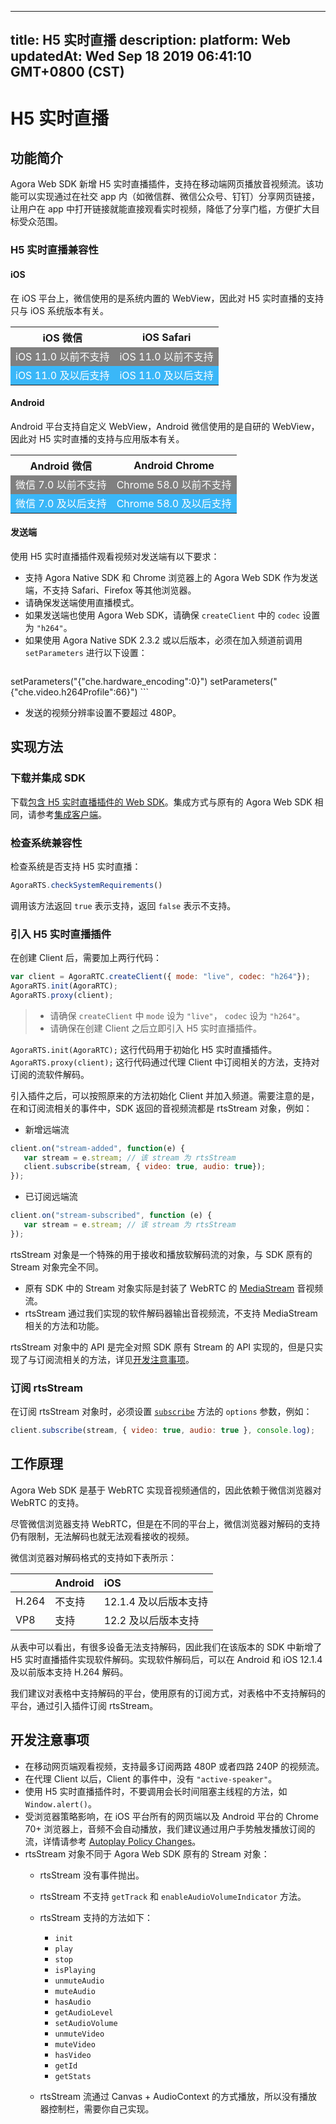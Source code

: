 
---
title: H5 实时直播
description: 
platform: Web
updatedAt: Wed Sep 18 2019 06:41:10 GMT+0800 (CST)
---
# H5 实时直播
## 功能简介

Agora Web SDK 新增 H5 实时直播插件，支持在移动端网页播放音视频流。该功能可以实现通过在社交 app 内（如微信群、微信公众号、钉钉）分享网页链接，让用户在 app 中打开链接就能直接观看实时视频，降低了分享门槛，方便扩大目标受众范围。

### H5 实时直播兼容性

#### **iOS**
在 iOS 平台上，微信使用的是系统内置的 WebView，因此对 H5 实时直播的支持只与 iOS 系统版本有关。

<table>
  <tr>
    <th>iOS 微信</th>
    <th>iOS Safari</th>
  </tr>
  <tr>
    <td bgcolor="grey"><font color="white">iOS 11.0 以前不支持</font></td>
    <td bgcolor="grey"><font color="white">iOS 11.0 以前不支持</font></td>
  </tr>
  <tr>
    <td bgcolor="#3ab7f8"><font color="white">iOS 11.0 及以后支持</font></td>
    <td bgcolor="#3ab7f8"><font color="white">iOS 11.0 及以后支持</font></td>
  </tr>
</table>

#### **Android**
Android 平台支持自定义 WebView，Android 微信使用的是自研的 WebView，因此对 H5 实时直播的支持与应用版本有关。

<table>
  <tr>
    <th>Android 微信</th>
    <th>Android Chrome</th>
  </tr>
  <tr>
    <td bgcolor="grey"><font color="white">微信 7.0 以前不支持</font></td>
    <td bgcolor="grey"><font color="white">Chrome 58.0 以前不支持</font></td>
  </tr>
  <tr>
    <td bgcolor="#3ab7f8"><font color="white">微信 7.0 及以后支持</font></td>
    <td bgcolor="#3ab7f8"><font color="white">Chrome 58.0 及以后支持</font></td>
  </tr>
</table>

#### **发送端**

使用 H5 实时直播插件观看视频对发送端有以下要求：

- 支持 Agora Native SDK 和 Chrome 浏览器上的 Agora Web SDK 作为发送端，不支持 Safari、Firefox 等其他浏览器。
- 请确保发送端使用直播模式。
- 如果发送端也使用 Agora Web SDK，请确保 `createClient` 中的 `codec` 设置为 `"h264"`。
- 如果使用 Agora Native SDK 2.3.2 或以后版本，必须在加入频道前调用 `setParameters` 进行以下设置：
  ```cpp
setParameters("{\"che.hardware_encoding\":0}")
setParameters("{\"che.video.h264Profile\":66}")
	```
- 发送的视频分辨率设置不要超过 480P。

## 实现方法

### 下载并集成 SDK

下载[包含 H5 实时直播插件的 Web SDK](http://download.agora.io/sdk/release/rts-v2.8.0.zip)。集成方式与原有的 Agora Web SDK 相同，请参考[集成客户端](https://docs.agora.io/cn/Interactive%20Broadcast/web_prepare?platform=Web)。

### 检查系统兼容性

检查系统是否支持 H5 实时直播：

```javascript
AgoraRTS.checkSystemRequirements()
```

调用该方法返回 `true` 表示支持，返回 `false` 表示不支持。

### 引入 H5 实时直播插件

在创建 Client 后，需要加上两行代码：

```javascript
var client = AgoraRTC.createClient({ mode: "live", codec: "h264"});
AgoraRTS.init(AgoraRTC);
AgoraRTS.proxy(client);
```

> - 请确保 `createClient` 中 `mode` 设为 `"live"`， `codec` 设为 `"h264"`。
> - 请确保在创建 Client 之后立即引入 H5 实时直播插件。

`AgoraRTS.init(AgoraRTC);` 这行代码用于初始化 H5 实时直播插件。
`AgoraRTS.proxy(client);` 这行代码通过代理 Client 中订阅相关的方法，支持对订阅的流软件解码。

引入插件之后，可以按照原来的方法初始化 Client 并加入频道。需要注意的是，在和订阅流相关的事件中，SDK 返回的音视频流都是 rtsStream 对象，例如：

- 新增远端流

 ```javascript
client.on("stream-added", function(e) {
    var stream = e.stream; // 该 stream 为 rtsStream
    client.subscribe(stream, { video: true, audio: true});
});
```

- 已订阅远端流

 ```javascript
client.on("stream-subscribed", function (e) {
    var stream = e.stream; // 该 stream 为 rtsStream
});
```

rtsStream 对象是一个特殊的用于接收和播放软解码流的对象，与 SDK 原有的 Stream 对象完全不同。

- 原有 SDK 中的 Stream 对象实际是封装了 WebRTC 的 [MediaStream](https://developer.mozilla.org/zh-CN/docs/Web/API/MediaStream) 音视频流。 
- rtsStream 通过我们实现的软件解码器输出音视频流，不支持 MediaStream 相关的方法和功能。

rtsStream 对象中的 API 是完全对照 SDK 原有 Stream 的 API 实现的，但是只实现了与订阅流相关的方法，详见[开发注意事项](#audience)。

### 订阅 rtsStream

在订阅 rtsStream 对象时，必须设置 [`subscribe`](https://docs.agora.io/cn/Voice/API%20Reference/web/interfaces/agorartc.client.html#subscribe) 方法的 `options` 参数，例如：

```javascript
client.subscribe(stream, { video: true, audio: true }, console.log);
```

## 工作原理

Agora Web SDK 是基于 WebRTC 实现音视频通信的，因此依赖于微信浏览器对 WebRTC 的支持。

尽管微信浏览器支持 WebRTC，但是在不同的平台上，微信浏览器对解码的支持仍有限制，无法解码也就无法观看接收的视频。

微信浏览器对解码格式的支持如下表所示：

|       | Android | iOS                   |
| :---- | :------ | :-------------------- |
| H.264 | 不支持  | 12.1.4 及以后版本支持 |
| VP8   | 支持    | 12.2 及以后版本支持   |

从表中可以看出，有很多设备无法支持解码，因此我们在该版本的 SDK 中新增了 H5 实时直播插件实现软件解码。实现软件解码后，可以在 Android 和 iOS 12.1.4 及以前版本支持 H.264 解码。

我们建议对表格中支持解码的平台，使用原有的订阅方式，对表格中不支持解码的平台，通过引入插件订阅 rtsStream。

## <a name="note"></a>开发注意事项

- 在移动网页端观看视频，支持最多订阅两路 480P 或者四路 240P 的视频流。
- 在代理 Client 以后，Client 的事件中，没有 `"active-speaker"`。
- 使用 H5 实时直播插件时，不要调用会长时间阻塞主线程的方法，如 `Window.alert()`。
- 受浏览器策略影响，在 iOS 平台所有的网页端以及 Android 平台的 Chrome 70+ 浏览器上，音频不会自动播放，我们建议通过用户手势触发播放订阅的流，详情请参考 [Autoplay Policy Changes](https://developers.google.com/web/updates/2017/09/autoplay-policy-changes)。
- rtsStream 对象不同于 Agora Web SDK 原有的 Stream 对象：
  - rtsStream 没有事件抛出。
  - rtsStream 不支持 `getTrack` 和 `enableAudioVolumeIndicator` 方法。
  - rtsStream 支持的方法如下：
    - `init`
    - `play`
    - `stop`
    - `isPlaying`
    - `unmuteAudio`
    - `muteAudio`
    - `hasAudio`
    - `getAudioLevel`
    - `setAudioVolume`
    - `unmuteVideo`
    - `muteVideo`
    - `hasVideo`
    - `getId`
    - `getStats`

  - rtsStream 流通过 Canvas + AudioContext 的方式播放，所以没有播放器控制栏，需要你自己实现。
